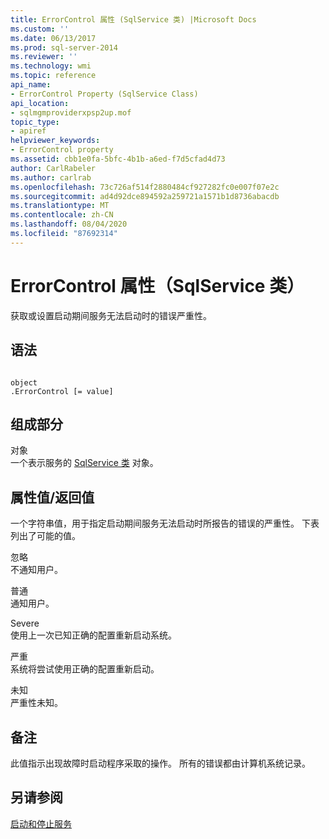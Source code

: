```yaml
---
title: ErrorControl 属性 (SqlService 类) |Microsoft Docs
ms.custom: ''
ms.date: 06/13/2017
ms.prod: sql-server-2014
ms.reviewer: ''
ms.technology: wmi
ms.topic: reference
api_name:
- ErrorControl Property (SqlService Class)
api_location:
- sqlmgmproviderxpsp2up.mof
topic_type:
- apiref
helpviewer_keywords:
- ErrorControl property
ms.assetid: cbb1e0fa-5bfc-4b1b-a6ed-f7d5cfad4d73
author: CarlRabeler
ms.author: carlrab
ms.openlocfilehash: 73c726af514f2880484cf927282fc0e007f07e2c
ms.sourcegitcommit: ad4d92dce894592a259721a1571b1d8736abacdb
ms.translationtype: MT
ms.contentlocale: zh-CN
ms.lasthandoff: 08/04/2020
ms.locfileid: "87692314"
---
```

# <a name="errorcontrol-property-sqlservice-class"></a>ErrorControl 属性（SqlService 类）
  获取或设置启动期间服务无法启动时的错误严重性。  
  
## <a name="syntax"></a>语法  
  
```  
  
object  
.ErrorControl [= value]  
```  
  
## <a name="parts"></a>组成部分  
 对象  
 一个表示服务的 [SqlService 类](sqlservice-class.md) 对象。  
  
## <a name="property-valuereturn-value"></a>属性值/返回值  
 一个字符串值，用于指定启动期间服务无法启动时所报告的错误的严重性。 下表列出了可能的值。  
  
 忽略  
 不通知用户。  
  
 普通  
 通知用户。  
  
 Severe  
 使用上一次已知正确的配置重新启动系统。  
  
 严重  
 系统将尝试使用正确的配置重新启动。  
  
 未知  
 严重性未知。  
  
## <a name="remarks"></a>备注  
 此值指示出现故障时启动程序采取的操作。 所有的错误都由计算机系统记录。  
  
## <a name="see-also"></a>另请参阅  
 [启动和停止服务](https://technet.microsoft.com/library/ms174886\(v=sql.105\).aspx)  
  
  
